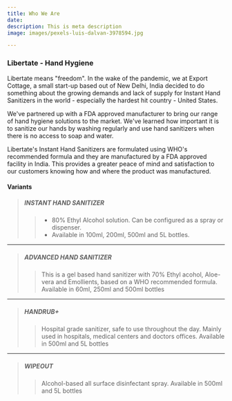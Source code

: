 ```yaml
---
title: Who We Are
date: 
description: This is meta description
image: images/pexels-luis-dalvan-3978594.jpg

---
```

### Libertate - Hand Hygiene

Libertate means "freedom". In the wake of the pandemic, we at Export Cottage, a small start-up based out of New Delhi, India decided to do something about the growing demands and lack of supply for Instant Hand Sanitizers in the world - especially the hardest hit country - United States.

We've partnered up with a FDA approved manufacturer to bring our range of hand hygiene solutions to the market. We've learned how important it is to sanitize our hands by washing regularly and use hand sanitizers when there is no access to soap and water.

Libertate's Instant Hand Sanitizers are formulated using WHO's recommended formula and they are manufactured by a FDA approved facility in India. This provides a greater peace of mind and satisfaction to our customers knowing how and where the product was manufactured.


#### Variants
> ##### INSTANT HAND SANITIZER
>> - 80% Ethyl Alcohol solution. Can be configured as a spray or dispenser.
>> - Available in 100ml, 200ml, 500ml and 5L bottles.
***
>##### ADVANCED HAND SANITIZER
>>This is a gel based hand sanitizer with 70% Ethyl acohol, Aloe-vera and Emollients, based on a WHO recommended formula.
>>Available in 60ml, 250ml and 500ml bottles
***
>##### HANDRUB+
>>Hospital grade sanitizer, safe to use throughout the day. Mainly used in hospitals, medical centers and doctors offices.
>>Available in 500ml and 5L bottles
***
>##### WIPEOUT
>>Alcohol-based all surface disinfectant spray.
>>Available in 500ml and 5L bottles
